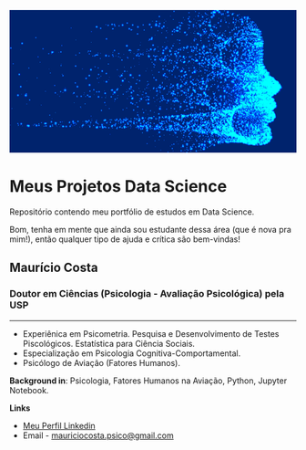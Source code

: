 <p align="center">
  <img src="imagem\banner.jpg" height=250pc, width=600pc>
</p>

# Meus Projetos Data Science

Repositório contendo meu portfólio de estudos em Data Science.

Bom, tenha em mente que ainda sou estudante dessa área (que é nova pra mim!), então qualquer tipo de ajuda e crítica são bem-vindas! 


## Maurício Costa
### Doutor em Ciências (Psicologia - Avaliação Psicológica) pela USP
***
* Experiênica em Psicometria. Pesquisa e Desenvolvimento de Testes Piscológicos. Estatística para Ciência Sociais.
* Especialização em Psicologia Cognitiva-Comportamental.
* Psicólogo de Aviação (Fatores Humanos).


**Background in**: Psicologia, Fatores Humanos na Aviação, Python, Jupyter Notebook.


**Links**
* [Meu Perfil Linkedin](www.linkedin.com/in/mauríciocostaphd)
* Email - mauriciocosta.psico@gmail.com
